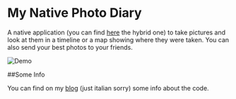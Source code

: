 My Native Photo Diary
=====================

A native application (you can find [here](https://github.com/dcampogiani/My-Photo-Diary/) the hybrid one) to take pictures and look at them in a timeline or a map showing where they were taken.
You can also send your best photos to your friends.

![Demo](/screenshots/demo.gif "Demo")

##Some Info

You can find on my [blog](http://www.danielecampogiani.com/category/programmazione/applicazioni-ibride-e-native/) (just italian sorry) some info about the code.
